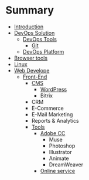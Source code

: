 # Summary

* [Introduction](README.md)
* [DevOps Solution](KB-FAQ/README.md)
  * [DevOps Tools](KB-FAQ/devops_tools.md)
    * [Git](KB-FAQ/github.md)
  * [DevOps Platform](KB-FAQ/devops_platform.md)
* [Browser tools](KB-FAQ/browsertools.md)
* [Linux](KB-FAQ/linuxmd.md)
* [Web Develope](web-develope.md)
  * [Front-End](KB-FAQ/front-end.md)
    * [CMS](KB-FAQ/front-end/cms.md)
      * [WordPress](KB-FAQ/front-end/cms/wordpress.md)
      * Bitrix
    * CRM
    * E-Commerce
    * E-Mail Marketing
    * Reports & Analytics
    * [Tools](KB-FAQ/front-end/tools.md)
      * [Adobe CC](KB-FAQ/front-end/tools/adobe-cc.md)
        * Muse
        * Photoshop
        * Illustrator
        * Animate
        * DreamWeaver
      * [Online service](KB-FAQ/front-end/tools/online-service.md)

